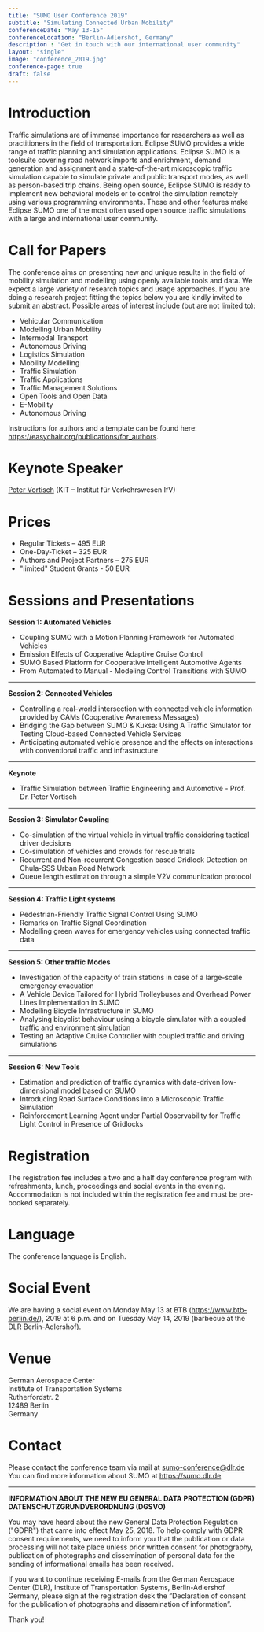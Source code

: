 ```yaml
---
title: "SUMO User Conference 2019"
subtitle: "Simulating Connected Urban Mobility"
conferenceDate: "May 13-15"
conferenceLocation: "Berlin-Adlershof, Germany"
description : "Get in touch with our international user community"
layout: "single"
image: "conference_2019.jpg"
conference-page: true
draft: false
---
```


# Introduction
Traffic simulations are of immense importance for researchers as well as practitioners in the field of transportation. Eclipse SUMO provides a wide range of traffic planning and simulation applications. Eclipse SUMO is a toolsuite covering road network imports and enrichment, demand generation and assignment and a state-of-the-art microscopic traffic simulation capable to simulate private and public transport modes, as well as person-based trip chains. Being open source, Eclipse SUMO is ready to implement new behavioral models or to control the simulation remotely using various programming environments. These and other features make Eclipse SUMO one of the most often used open source traffic simulations with a large and international user community.

# Call for Papers
The conference aims on presenting new and unique results in the field of mobility simulation and modelling using openly available tools and data. We expect a large variety of research topics and usage approaches. If you are doing a research project fitting the topics below you are kindly invited to submit an abstract. Possible areas of interest include (but are not limited to):  

- Vehicular Communication
- Modelling Urban Mobility
- Intermodal Transport
- Autonomous Driving
- Logistics Simulation
- Mobility Modelling
- Traffic Simulation
- Traffic Applications
- Traffic Management Solutions
- Open Tools and Open Data
- E-Mobility
- Autonomous Driving

Instructions for authors and a template can be found here: <https://easychair.org/publications/for_authors>. 

# Keynote Speaker
[Peter Vortisch](https://www.ifv.kit.edu/mitarbeiter_158.php) (KIT – Institut für Verkehrswesen IfV)

# Prices

- Regular Tickets – 495 EUR
- One-Day-Ticket – 325 EUR
- Authors and Project Partners – 275 EUR
- "limited" Student Grants - 50 EUR

# Sessions and Presentations

**Session 1: Automated Vehicles**

- Coupling SUMO with a Motion Planning Framework for Automated Vehicles
- Emission Effects of Cooperative Adaptive Cruise Control
- SUMO Based Platform for Cooperative Intelligent Automotive Agents
- From Automated to Manual - Modeling Control Transitions with SUMO

---

**Session 2: Connected Vehicles**

- Controlling a real-world intersection with connected vehicle information provided by CAMs (Cooperative Awareness Messages)
- Bridging the Gap between SUMO & Kuksa: Using A Traffic Simulator for Testing Cloud-based Connected Vehicle Services
- Anticipating automated vehicle presence and the effects on interactions with conventional traffic and infrastructure

---

**Keynote**

- Traffic Simulation between Traffic Engineering and Automotive - Prof. Dr. Peter Vortisch

---

**Session 3: Simulator Coupling**

- Co-simulation of the virtual vehicle in virtual traffic considering tactical driver decisions
- Co-simulation of vehicles and crowds for rescue trials
- Recurrent and Non-recurrent Congestion based Gridlock Detection on Chula-SSS Urban Road Network
- Queue length estimation through a simple V2V communication protocol

---

**Session 4: Traffic Light systems**

- Pedestrian-Friendly Traffic Signal Control Using SUMO
- Remarks on Traffic Signal Coordination
- Modelling green waves for emergency vehicles using connected traffic data      

---

**Session 5: Other traffic Modes**

- Investigation of the capacity of train stations in case of a large-scale emergency evacuation
- A Vehicle Device Tailored for Hybrid Trolleybuses and Overhead Power Lines Implementation in SUMO
- Modelling Bicycle Infrastructure in SUMO
- Analysing bicyclist behaviour using a bicycle simulator with a coupled traffic and environment simulation
- Testing an Adaptive Cruise Controller with coupled traffic and driving simulations

---

**Session 6: New Tools**

- Estimation and prediction of traffic dynamics with data-driven low-dimensional model based on SUMO
- Introducing Road Surface Conditions into a Microscopic Traffic Simulation
- Reinforcement Learning Agent under Partial Observability for Traffic Light Control in Presence of Gridlocks

# Registration
The registration fee includes a two and a half day conference program with refreshments, lunch, proceedings and social events in the evening. Accommodation is not included within the registration fee and must be pre-booked separately.

# Language
The conference language is English.

# Social Event
We are having a social event on Monday May 13 at BTB (<https://www.btb-berlin.de/>), 2019 at 6 p.m. and on Tuesday May 14, 2019 (barbecue at the DLR Berlin-Adlershof).

# Venue
German Aerospace Center   
Institute of Transportation Systems   
Rutherfordstr. 2   
12489 Berlin   
Germany

# Contact
Please contact the conference team via mail at [sumo-conference@dlr.de](mailto:sumo-conference@dlr.de)   
You can find more information about SUMO at <https://sumo.dlr.de>

---

**INFORMATION ABOUT THE NEW EU GENERAL DATA PROTECTION (GDPR)   
DATENSCHUTZGRUNDVERORDNUNG (DGSVO)**

You may have heard about the new General Data Protection Regulation ("GDPR") that came into effect May 25, 2018. To help comply with GDPR consent requirements, we need to inform you that the publication or data processing will not take place unless prior written consent for photography, publication of photographs and dissemination of personal data for the sending of informational emails has been received.

 If you want to continue receiving E-mails from the German Aerospace Center (DLR), Institute of Transportation Systems, Berlin-Adlershof Germany, please sign at the registration desk the “Declaration of consent for the publication of photographs and dissemination of information”.

Thank you!